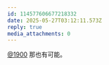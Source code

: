 ```yaml
---
id: 114577606677218332
date: 2025-05-27T03:12:11.573Z
reply: true
media_attachments: 0
---
```


[@1900](https://social.1900.live/@1900) 那也有可能。

